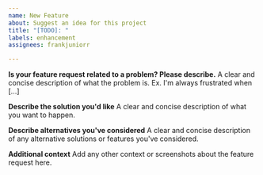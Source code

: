 ```yaml
---
name: New Feature
about: Suggest an idea for this project
title: "[TODO]: "
labels: enhancement
assignees: frankjuniorr

---
```


**Is your feature request related to a problem? Please describe.**
A clear and concise description of what the problem is. Ex. I'm always frustrated when [...]

>

**Describe the solution you'd like**
A clear and concise description of what you want to happen.

>

**Describe alternatives you've considered**
A clear and concise description of any alternative solutions or features you've considered.

>

**Additional context**
Add any other context or screenshots about the feature request here.

>
